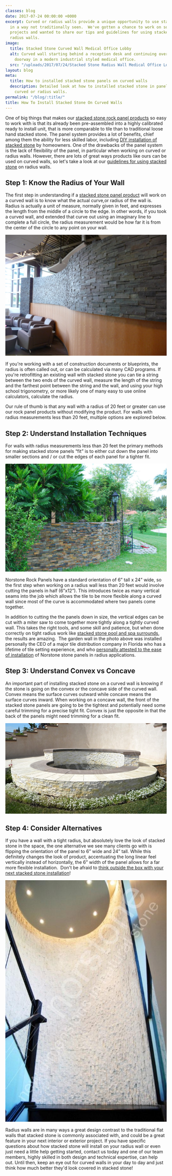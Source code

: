 ```yaml
---
classes: blog
date: 2017-07-24 00:00:00 +0000
excerpt: Curved or radius walls provide a unique opportunity to use stacked stone
  in a way not traditionally seen.  We've gotten a chance to work on some great radius
  projects and wanted to share our tips and guidelines for using stacked stone on
  radius walls.
image:
  title: Stacked Stone Curved Wall Medical Office Lobby
  alt: Curved wall starting behind a reception desk and continuing over a large glass
    doorway in a modern industrial styled medical office.
  src: "/uploads/2017/07/24/Stacked Stone Radius Wall Medical Office Lobby-1.jpg"
layout: blog
meta:
  title: How to installed stacked stone panels on curved walls
  description: Detailed look at how to installed stacked stone in panel format on
    curved or radius walls.
permalink: "/blog/:title/"
title: How To Install Stacked Stone On Curved Walls
---
```



One of big things that makes our [stacked stone rock panel products](https://www.norstoneusa.com/products/stacked-stone-cladding/) so easy to work with is that its already been pre-assembled into a highly calibrated ready to install unit, that is more comparable to tile than to traditional loose hand stacked stone.  The panel system provides a lot of benefits, chief among them the ability for less skilled labor, including [DIY installation of stacked stone](https://www.norstoneusa.com/blog/norstone-diy-infographic/) by homeowners.  One of the drawbacks of the panel system is the lack of flexibility of the panel, in particular when working on curved or radius walls.  However, there are lots of great ways products like ours can be used on curved walls, so let's take a look at our [guidelines for using stacked stone](/how-to-install-stacked-stone/) on radius walls.

## Step 1: Know the Radius of Your Wall

The first step in understanding if a [stacked stone panel product](https://www.norstoneusa.com/products/) will work on a curved wall is to know what the actual curve,or radius of the wall is.  Radius is actually a unit of measure, normally given in feet, and expresses the length from the middle of a circle to the edge.  In other words, if you took a curved wall, and extended that curve out using an imaginary line to complete a full circle, the radius measurement would be how far it is from the center of the circle to any point on your wall.

![Stacked Stone Curved Wall University Lounge](/uploads/2017/07/24/Stacked%20Stone%20Radius%20Wall%20University%20Lounge.JPG)

If you're working with a set of construction documents or blueprints, the radius is often called out, or can be calculated via many CAD programs.  If you're retrofitting an existing wall with stacked stone you can tie a string between the two ends of the curved wall, measure the length of the string and the farthest point between the string and the wall, and using your high school trigonometry, or more likely one of many easy to use online calculators, calculate the radius.

Our rule of thumb is that any wall with a radius of 20 feet or greater can use our rock panel products without modifying the product.  For walls with radius measurements less than 20 feet, multiple options are explored below.

## Step 2: Understand Installation Techniques

For walls with radius measurements less than 20 feet the primary methods for making stacked stone panels “fit” is to either cut down the panel into smaller sections and / or cut the edges of each panel for a tighter fit.

![Stacked Stone Curved Garden Wall](/uploads/2017/07/24/Stacked%20Stone%20Radius%20Garden%20Wall.jpg)

Norstone Rock Panels have a standard orientation of 6” tall x 24” wide, so the first step when working on a radius wall less than 20 feet would involve cutting the panels in half (6”x12”).  This introduces twice as many vertical seams into the job which allows the tile to be more flexible along a curved wall since most of the curve is accommodated where two panels come together.

In addition to cutting the the panels down in size, the vertical edges can be cut with a miter saw to come together more tightly along a tightly curved wall.  This takes the right tools, and some skill and patience, but when done correctly on tight radius work like [stacked stone pool and spa surrounds](https://www.norstoneusa.com/blog/summer-s-here-jump-into-these-amazing-pools-designed-with-stacked-stone/), the results are amazing.  The garden wall in the photo above was installed personally the CEO of a major tile distribution company in Florida who has a lifetime of tile setting experience, and who [personally attested to the ease of installation](/client-testimonials/) of Norstone stone panels in radius applications.

## Step 3: Understand Convex vs Concave

An important part of installing stacked stone on a curved wall is knowing if the stone is going on the convex or the concave side of the curved wall.  Convex means the surface curves outward while concave means the surface curves inward.  When working on a concave wall, the front of the stacked stone panels are going to be the tightest and potentially need some careful trimming for a precise tight fit.  Convex is just the opposite in that the back of the panels might need trimming for a clean fit.

![Stacked Stone Concave and Convex Curved Wall Outdoor Hot Tub](/uploads/2017/07/24/Stacked%20Stone%20Concave%20and%20Convex%20Radius%20Wall%20Outdoor%20Hot%20Tub.JPG)

## Step 4: Consider Alternatives

If you have a wall with a tight radius, but absolutely love the look of stacked stone in the space, the one alternative we see many clients go with is flipping the orientation of the panel to 6” wide and 24” tall.  While this definitely changes the look of product, accentuating the long linear feel vertically instead of horizontally, the 6” width of the panel allows for a far more flexible installation.  Don't be afraid to [think outside the box with your next stacked stone installation](https://www.norstoneusa.com/blog/outside-the-box-stone-design-ideas-for-your-next-remodel-or-new-build/)!

![Vertical Stacked Stone Curved Wall](/uploads/2017/07/24/Vertical%20Stacked%20Stone%20Radius%20Wall.jpg)

Radius walls are in many ways a great design contrast to the traditional flat walls that stacked stone is commonly associated with, and could be a great feature in your next interior or exterior project.  If you have specific questions about how stacked stone will install on your radius wall or even just need a little help getting started, contact us today and one of our team members, highly skilled in both design and technical expertise, can help out.  Until then, keep an eye out for curved walls in your day to day and just think how much better they'd look covered in stacked stone!
